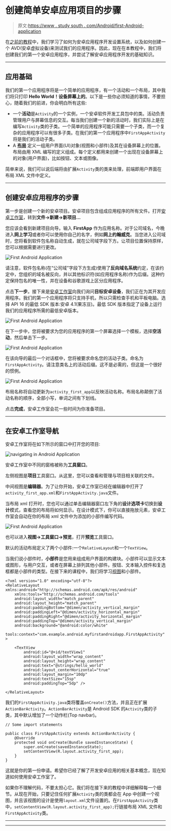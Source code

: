 # 创建简单安卓应用项目的步骤

> 原文:[https://www . study south . com/Android/first-Android-application](https://www.studytonight.com/android/first-android-application)

在[之前的教程](android-virtual-device)中，我们学习了如何为安卓应用程序开发设置系统，以及如何创建一个 AVD(安卓虚拟设备)来测试我们的应用程序。因此，现在在本教程中，我们将创建我们的第一个安卓应用程序，并尝试了解安卓应用程序开发的基础知识。

* * *

## 应用基础

我们的第一个应用程序将是一个简单的应用程序，有一个活动和一个布局，其中我们将只打印 **Hello World！设备屏幕上的**。以下是一些你必须知道的事情，不要担心，随着我们的前进，你会明白所有这些:

*   一个**活动**是`Activity`的一个实例，一个安卓软件开发工具包中的类。活动负责管理用户与屏幕信息的交互。每当我们创建一个新的活动时，我们实际上是在编写`Activity`类的子类。一个简单的应用程序可能只需要一个子类，而一个复杂的应用程序可以有很多子类。在我们的第一个应用程序中`FirstAppActivity`将是我们的活动子类。
*   A **[布局](introduction-to-layouts)** 定义一组用户界面(UI)对象(视图和小部件)及其在设备屏幕上的位置。布局由用 XML 编写的定义组成。每个定义都用来创建一个出现在设备屏幕上的对象(用户界面)，比如按钮、文本或图像。

简单来说，我们可以说后端将由扩展`Activity`类的类来处理，前端即用户界面在布局 XML 文件中定义。

* * *

## 创建安卓应用程序的步骤

第一步是创建一个新的安卓项目。安卓项目包含组成应用程序的所有文件。打开[安卓工作室](android-studio-for-android)，转到**文件→新建→新项目...**

您应该会看到新建项目向导。输入 **FirstApp** 作为应用名称。对于公司域名，今晚进入**网上学习**或者你可以使用你自己的名字，例如**网上约翰威克**。当您进入公司域时，您将看到软件包名称自动生成，就在公司域字段下方。让项目位置保持原样，您可以根据需要进行更改。

![First Android Application](../Images/ac93b2ec06525b0e6414ebc9518709ab.png)

请注意，软件包名称(在“公司域”字段下方生成)使用了**反向域名系统**约定，在该约定中，您组织的域名被反向，并以其他标识符(如应用程序名称)作为后缀。这种约定保持包名的唯一性，并在设备和谷歌游戏上区分应用程序。

点击**下一步**。接下来是[安卓工作室](android-studio-for-android)向我们询问**目标安卓设备**，我们正在为其开发应用程序。我们的第一个应用程序将只支持手机，所以只需检查手机和平板电脑。选择 API 16 的最低 SDK 版本:安卓 4.1(果冻豆)。最低 SDK 版本指定了设备上运行我们的应用程序所需的最低安卓版本。

![First Android Application](../Images/2f9a663b0681329065c7917dcfa54696.png)

在下一步中，您将被要求为您的应用程序的第一个屏幕选择一个模板，选择**空活动**，然后单击下一步。

![First Android Application](../Images/e8602a982fec48b29f28e7e298c9b3eb.png)

在该向导的最后一个对话框中，您将被要求命名您的活动子类。命名为`FirstAppActivity`。请注意类名上的活动后缀。这不是必需的，但这是一个很好的惯例。

![First Android Application](../Images/fb5fcdc645ef969e0f0ec51dc97721b4.png)

布局名称将自动更新为`activity_first_app`以反映活动名称。布局名称颠倒了活动名称的顺序，全部小写，单词之间有下划线。

点击**完成**，安卓工作室会花一些时间为你准备项目。

* * *

## 在安卓工作室导航

安卓工作室将在如下所示的窗口中打开您的项目:

![navigating in Android Application](../Images/7dbc186257086a24938b0187c17ca98f.png)

安卓工作室中不同的窗格被称为**工具窗口**。

左侧视图是**项目**工具窗口。从这里，您可以查看和管理与项目相关联的文件。

中间视图是**编辑器**。为了让你开始，安卓工作室已经在编辑器中打开了`activity_first_app.xml`和`FirstAppActivity.java`文件。

当布局 xml 打开时，您也可以通过单击编辑器窗口左下角的**设计选项卡**切换到**设计**模式，查看您的布局将如何显示。在设计模式下，你可以直接拖放元素，安卓工作室会自动在你的布局 xml 文件中为添加的小部件编写代码。

![First Android Application](../Images/f57074129e57cdc1f07b1aadd8f57ab9.png)

也可以进入**视图→工具窗口→预览**，打开**预览**工具窗口。

默认的活动布局定义了两个小部件:一个`RelativeLayout`和一个`TextView`。

当我们说小部件时，**小部件**是您用来组成用户界面的构建块。小部件可以显示文本或图形，与用户交互，或者在屏幕上排列其他小部件。按钮、文本输入控件和复选框都是小部件的类型。在接下来的课程中，我们将学习[视图](introduction-to-views)和小部件。

```
<?xml version="1.0" encoding="utf-8"?>
<RelativeLayout xmlns:android="http://schemas.android.com/apk/res/android"
    xmlns:tools="http://schemas.android.com/tools"
    android:layout_width="match_parent"
    android:layout_height="match_parent"
    android:paddingBottom="@dimen/activity_vertical_margin"
    android:paddingLeft="@dimen/activity_horizontal_margin"
    android:paddingRight="@dimen/activity_horizontal_margin"
    android:paddingTop="@dimen/activity_vertical_margin"
    android:background="@android:color/white"
    tools:context="com.example.android.myfirstandroidapp.FirstAppActivity" >

    <TextView
        android:id="@+id/textView1"
        android:layout_width="wrap_content"
        android:layout_height="wrap_content"
        android:text="@strings/hello_world"
        android:layout_centerHorizontal="true"
        android:layout_margin="10dp"
        android:textSize="15sp"
        android:paddingTop="5dp" />

</RelativeLayout>
```

我们的`FirstAppActivity.java`类将覆盖`onCreate()`方法，并且正在扩展`ActionBarActivity`。`ActionBarActivity`是 Android SDK 的`Activity`类的子类，其中默认增加了一个动作栏(Top navbar)。

```
// Some import statements

public class FirstAppActivity extends ActionBarActivity {
    @Override
    protected void onCreate(Bundle savedInstanceState) {
        super.onCreate(savedInstanceState);
        setContentView(R.layout.activity_first_app);
    }
}
```

这就是你的第一份申请。希望你已经了解了开发安卓应用的相关基本概念，现在知道如何使用安卓工作室了。

如果你不理解代码，不要太担心它。我们将在接下来的教程中详细解释每一个细节。从现在开始，只要记住任何扩展`Activity`类的类都会在 App 中创建一个视图，并且该视图的设计是使用`layout.xml`文件设置的。在`FirstAppActivity`类中，`setContentView(R.layout.activity_first_app);`行链接布局 XML 文件和`FirstAppActivity`类。

* * *

* * *